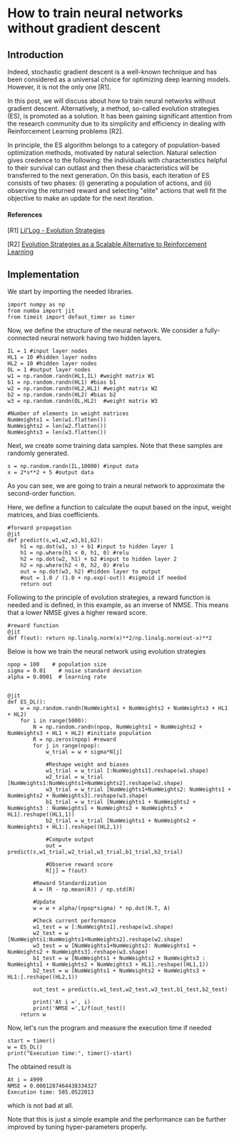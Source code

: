 # How to train neural networks without gradient descent

## Introduction

Indeed, stochastic gradient descent is a well-known technique and has been considered as a universal choice for optimizing deep learning models. However, it is not the only one [R1].

In this post, we will discuss about how to train neural networks without gradient descent. Alternatively, a method, so-called evolution strategies (ES), is promoted as a solution. It has been gaining significant attention from the research community due to its simplicity and efficiency in dealing with Reinforcement Learning problems [R2].

In principle, the ES algorithm belongs to a category of population-based optimization methods, motivated by natural selection. Natural selection gives credence to the following: the individuals with characteristics helpful to their survival can outlast and then these characteristics will be transferred to the next generation. On this basis, each iteration of ES consists of two phases: (i) generating a population of actions, and (ii) observing the returned reward and selecting "elite" actions that well fit the objective to make an update for the next iteration.

#### References
[R1] [Lil'Log - Evolution Strategies ](https://lilianweng.github.io/lil-log/2019/09/05/evolution-strategies.html)

[R2] [Evolution Strategies as a Scalable Alternative to Reinforcement Learning](https://arxiv.org/abs/1703.03864)

## Implementation
We start by importing the needed libraries.

```
import numpy as np
from numba import jit
from timeit import defaut_timer as timer
```

Now, we define the structure of the neural network. We consider a fully-connected neural network having two hidden layers. 
```
IL = 1 #input layer nodes
HL1 = 10 #hidden layer nodes
HL2 = 10 #hidden layer nodes
OL = 1 #output layer nodes
w1 = np.random.randn(HL1,IL) #weight matrix W1
b1 = np.random.randn(HL1) #bias b1
w2 = np.random.randn(HL2,HL1) #weight matrix W2
b2 = np.random.randn(HL2) #bias b2
w3 = np.random.randn(OL,HL2)  #weight matrix W3

#Number of elements in weight matrices
NumWeights1 = len(w1.flatten())
NumWeights2 = len(w2.flatten())
NumWeights3 = len(w3.flatten())
```

Next, we create some training data samples. Note that these samples are randomly generated.
```
s = np.random.randn(IL,10000) #input data 
x = 2*s**2 + 5 #output data
```
As you can see, we are going to train a neural network to approximate the second-order function.

Here, we define a function to calculate the ouput based on the input, weight matrices, and bias coefficients.
```
#forward propagation
@jit
def predict(s,w1,w2,w3,b1,b2):
    h1 = np.dot(w1, s) + b1 #input to hidden layer 1        
    h1 = np.where(h1 < 0, h1, 0) #relu                      
    h2 = np.dot(w2, h1) + b2 #input to hidden layer 2          
    h2 = np.where(h2 < 0, h2, 0) #relu          
    out = np.dot(w3, h2) #hidden layer to output
    #out = 1.0 / (1.0 + np.exp(-out)) #sigmoid if needed
    return out
```

Following to the principle of evolution strategies, a reward function is needed and is defined, in this example, as an inverse of NMSE. This means that a lower NMSE gives a higher reward score. 
```
#reward function
@jit
def f(out): return np.linalg.norm(x)**2/np.linalg.norm(out-x)**2
```


Below is how we train the neural network using evolution strategies
```
npop = 100    # population size
sigma = 0.01    # noise standard deviation
alpha = 0.0001  # learning rate


@jit
def ES_DL():
    w = np.random.randn(NumWeights1 + NumWeights2 + NumWeights3 + HL1 + HL2)
    for i in range(5000):
        N = np.random.randn(npop, NumWeights1 + NumWeights2 + NumWeights3 + HL1 + HL2) #initiate population
        R = np.zeros(npop) #reward
        for j in range(npop):
            w_trial = w + sigma*N[j]
            
            #Reshape weight and biases
            w1_trial = w_trial [:NumWeights1].reshape(w1.shape)
            w2_trial = w_trial [NumWeights1:NumWeights1+NumWeights2].reshape(w2.shape)
            w3_trial = w_trial [NumWeights1+NumWeights2: NumWeights1 + NumWeights2 + NumWeights3].reshape(w3.shape)
            b1_trial = w_trial [NumWeights1 + NumWeights2 + NumWeights3 : NumWeights1 + NumWeights2 + NumWeights3 + HL1].reshape((HL1,1))
            b2_trial = w_trial [NumWeights1 + NumWeights2 + NumWeights3 + HL1:].reshape((HL2,1))
            
            #Compute output
            out = predict(s,w1_trial,w2_trial,w3_trial,b1_trial,b2_trial)
            
            #Observe reward score
            R[j] = f(out)
        
        #Reward Standardization
        A = (R - np.mean(R)) / np.std(R)
        
        #Update
        w = w + alpha/(npop*sigma) * np.dot(N.T, A)
        
        #Check current performance
        w1_test = w [:NumWeights1].reshape(w1.shape)
        w2_test = w [NumWeights1:NumWeights1+NumWeights2].reshape(w2.shape)
        w3_test = w [NumWeights1+NumWeights2: NumWeights1 + NumWeights2 + NumWeights3].reshape(w3.shape)
        b1_test = w [NumWeights1 + NumWeights2 + NumWeights3 : NumWeights1 + NumWeights2 + NumWeights3 + HL1].reshape((HL1,1))
        b2_test = w [NumWeights1 + NumWeights2 + NumWeights3 + HL1:].reshape((HL2,1))
        
        out_test = predict(s,w1_test,w2_test,w3_test,b1_test,b2_test)
        
        print('At i =', i) 
        print('NMSE =',1/f(out_test))
    return w
```
    
Now, let's run the program and measure the execution time if needed
```
start = timer() 
w = ES_DL()
print("Execution time:", timer()-start) 
```

The obtained result is
```
At i = 4999
NMSE = 0.0001287464438334327
Execution time: 585.0522013
```
which is not bad at all.

Note that this is just a simple example and the performance can be further improved by tuning hyper-parameters properly.
